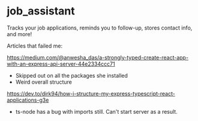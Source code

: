 # job_assistant

Tracks your job applications, reminds you to follow-up, stores contact info, and more!

Articles that failed me:

https://medium.com/@anwesha_das/a-strongly-typed-create-react-app-with-an-express-api-server-44e2334ccc71

- Skipped out on all the packages she installed
- Weird overall structure

https://dev.to/dirk94/how-i-structure-my-express-typescript-react-applications-g3e

- ts-node has a bug with imports still. Can't start server as a result.
